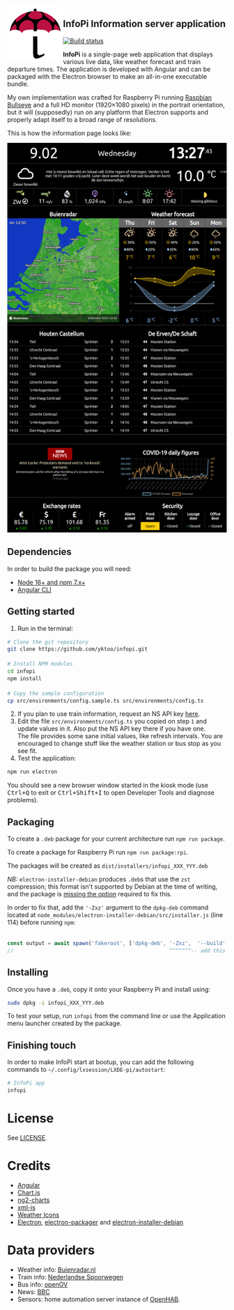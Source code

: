 <img src="doc/infopi.svg" alt="InfoPi icon" width="128" height="128" style="float: left;">

## InfoPi Information server application

[![Build status](https://github.com/yktoo/infopi/actions/workflows/angular.yml/badge.svg)](https://github.com/yktoo/infopi/actions/workflows/angular.yml)

**InfoPi** is a single-page web application that displays various live data, like weather forecast and train departure times. The application is developed with Angular and can be packaged with the Electron browser to make an all-in-one executable bundle.

My own implementation was crafted for Raspberry Pi running [Raspbian Bullseye](https://www.raspberrypi.com/software/) and a full HD monitor (1920×1080 pixels) in the portrait orientation, but it will (supposedly) run on any platform that Electron supports and properly adapt itself to a broad range of resolutions.

This is how the information page looks like:

![Screenshot of the application](doc/screenshot.jpg)

## Dependencies

In order to build the package you will need:

* [Node 16+ and npm 7.x+](https://nodejs.org/)
* [Angular CLI](https://angular.io/cli)

## Getting started

1. Run in the terminal:
```bash
# Clone the git repository
git clone https://github.com/yktoo/infopi.git

# Install NPM modules
cd infopi
npm install

# Copy the sample configuration
cp src/environments/config.sample.ts src/environments/config.ts
```
2. If you plan to use train information, request an NS API key [here](https://apiportal.ns.nl/).
3. Edit the file `src/environments/config.ts` you copied on step `1` and update values in it. Also put the NS API key there if you have one.\
The file provides some sane initial values, like refresh intervals. You are encouraged to change stuff like the weather station or bus stop as you see fit.
4. Test the application:
```bash
npm run electron
```
You should see a new browser window started in the kiosk mode (use <kbd>Ctrl+Q</kbd> to exit or <kbd>Ctrl+Shift+I</kbd> to open Developer Tools and diagnose problems).

## Packaging

To create a `.deb` package for your current architecture run `npm run package`.

To create a package for Raspberry Pi run `npm run package:rpi`.

The packages will be created as `dist/installers/infopi_XXX_YYY.deb`

*NB:* `electron-installer-debian` produces `.deb`s that use the `zst` compression; this format isn't supported by Debian at the time of writing, and the package is [missing the option](https://github.com/electron-userland/electron-installer-debian/issues/272) required to fix this.

In order to fix that, add the `'-Zxz'` argument to the `dpkg-deb` command located at `node_modules/electron-installer-debian/src/installer.js` (line 114) before running `npm`:

```javascript

const output = await spawn('fakeroot', ['dpkg-deb', '-Zxz',  '--build', this.stagingDir], this.options.logger)
//                                                  ^^^^^^^-- add this
```

## Installing

Once you have a `.deb`, copy it onto your Raspberry Pi and install using:

```bash
sudo dpkg -i infopi_XXX_YYY.deb
```

To test your setup, run `infopi` from the command line or use the Application menu launcher created by the package.

## Finishing touch

In order to make InfoPi start at bootup, you can add the following commands to `~/.config/lxsession/LXDE-pi/autostart`:

```bash
# InfoPi app
infopi
```


License
=======

See [LICENSE](LICENSE).


Credits
=======

* [Angular](https://angular.io/)
* [Chart.js](https://www.chartjs.org/)
* [ng2-charts](https://valor-software.com/ng2-charts/)
* [xml-js](https://www.npmjs.com/package/xml-js)
* [Weather Icons](https://erikflowers.github.io/weather-icons/)
* [Electron](https://www.electronjs.org/), [electron-packager](https://github.com/electron/electron-packager) and [electron-installer-debian](https://github.com/electron-userland/electron-installer-debian)


Data providers
==============

* Weather info: [Buienradar.nl](http://buienradar.nl/)
* Train info: [Nederlandse Spoorwegen](http://www.ns.nl/)
* Bus info: [openOV](http://openov.nl/)
* News: [BBC](https://www.bbc.co.uk/)
* Sensors: home automation server instance of [OpenHAB](https://www.openhab.org/).

